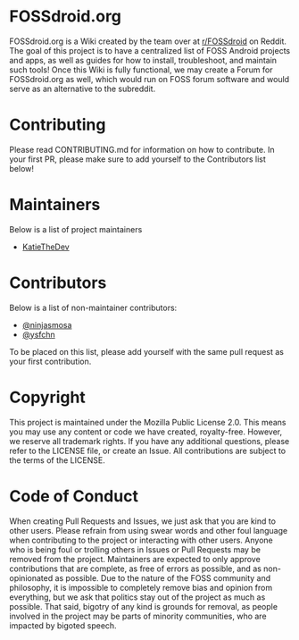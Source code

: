 # FOSSdroid.org
FOSSdroid.org is a Wiki created by the team over at [r/FOSSdroid](https://www.reddit.com/r/fossdroid) on Reddit. The goal of this project is to have a centralized list of FOSS Android projects and apps, as well as guides for how to install, troubleshoot, and maintain such tools! Once this Wiki is fully functional, we may create a Forum for FOSSdroid.org as well, which would run on FOSS forum software and would serve as an alternative to the subreddit.

# Contributing
Please read CONTRIBUTING.md for information on how to contribute. In your first PR, please make sure to add yourself to the Contributors list below!

# Maintainers
Below is a list of project maintainers

- [KatieTheDev](https://github.com/KatieTheDev)

# Contributors
Below is a list of non-maintainer contributors:

- [@ninjasmosa](https://github.com/ninjasmosa)
- [@ysfchn](https://github.com/ysfchn)

To be placed on this list, please add yourself with the same pull request as your first contribution. 

# Copyright
This project is maintained under the Mozilla Public License 2.0. This means you may use any content or code we have created, royalty-free. However, we reserve all trademark rights. If you have any additional questions, please refer to the LICENSE file, or create an Issue. All contributions are subject to the terms of the LICENSE.

# Code of Conduct
When creating Pull Requests and Issues, we just ask that you are kind to other users. Please refrain from using swear words and other foul language when contributing to the project or interacting with other users. Anyone who is being foul or trolling others in Issues or Pull Requests may be removed from the project. Maintainers are expected to only approve contributions that are complete, as free of errors as possible, and as non-opinionated as possible. Due to the nature of the FOSS community and philosophy, it is impossible to completely remove bias and opinion from everything, but we ask that politics stay out of the project as much as possible. That said, bigotry of any kind is grounds for removal, as people involved in the project may be parts of minority communities, who are impacted by bigoted speech.
